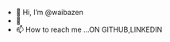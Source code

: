 - 👋 Hi, I’m @waibazen
- 👀 
- 📫 How to reach me ...ON GITHUB,LINKEDIN

<!---
waibazen/waibazen is a ✨ special ✨ repository because its `README.md` (this file) appears on your GitHub profile.
You can click the Preview link to take a look at your changes.
--->
